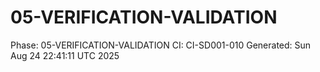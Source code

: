 # 05-VERIFICATION-VALIDATION
Phase: 05-VERIFICATION-VALIDATION
CI: CI-SD001-010
Generated: Sun Aug 24 22:41:11 UTC 2025
